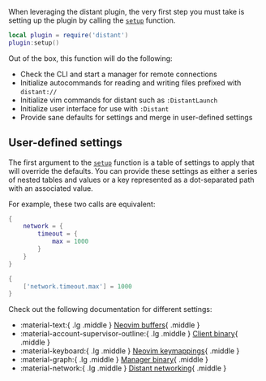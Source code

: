 When leveraging the distant plugin, the very first step you must take is
setting up the plugin by calling the [`setup`][distant:setup()] function.

```lua
local plugin = require('distant')
plugin:setup()
```

Out of the box, this function will do the following: 

* Check the CLI and start a manager for remote connections
* Initialize autocommands for reading and writing files prefixed with `distant://`
* Initialize vim commands for distant such as `:DistantLaunch`
* Initialize user interface for use with `:Distant`
* Provide sane defaults for settings and merge in user-defined settings

## User-defined settings

The first argument to the [`setup`][distant:setup()] function is a table of
settings to apply that will override the defaults. You can provide these
settings as either a series of nested tables and values or a key represented as
a dot-separated path with an associated value.


For example, these two calls are equivalent:

```lua
{
    network = {
        timeout = {
            max = 1000
        }
    }
}
```

```lua
{
    ['network.timeout.max'] = 1000
}
```

Check out the following documentation for different settings:

<div class="grid cards" markdown>

- :material-text:{ .lg .middle } [Neovim buffers](buffer){ .middle }
- :material-account-supervisor-outline:{ .lg .middle } [Client binary](client){ .middle }
- :material-keyboard:{ .lg .middle } [Neovim keymappings](keymap){ .middle }
- :material-graph:{ .lg .middle } [Manager binary](manager){ .middle }
- :material-network:{ .lg .middle } [Distant networking](network){ .middle }

</div>

[distant:setup()]: ../lua#initialization
